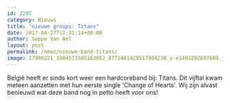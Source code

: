 ```yaml
---
id: 2297
category: Nieuws
title: "nieuwe groups: Titans"
date: 2017-04-27T11:31:14+00:00
author: Seppe Van Ael
layout: post
permalink: /news/nieuwe-band-titans/
image: 17990221_1884571505163852_8772461429517984238_o-e1493292697609.jpg
---
```

België heeft er sinds kort weer een hardcoreband bij: Titans. Dit vijftal kwam meteen aanzetten met hun eerste single 'Change of Hearts'. Wij zijn alvast benieuwd wat deze band nog in petto heeft voor ons!

&nbsp;